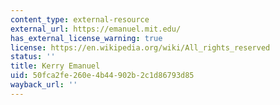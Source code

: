 ```yaml
---
content_type: external-resource
external_url: https://emanuel.mit.edu/
has_external_license_warning: true
license: https://en.wikipedia.org/wiki/All_rights_reserved
status: ''
title: Kerry Emanuel
uid: 50fca2fe-260e-4b44-902b-2c1d86793d85
wayback_url: ''
---
```

